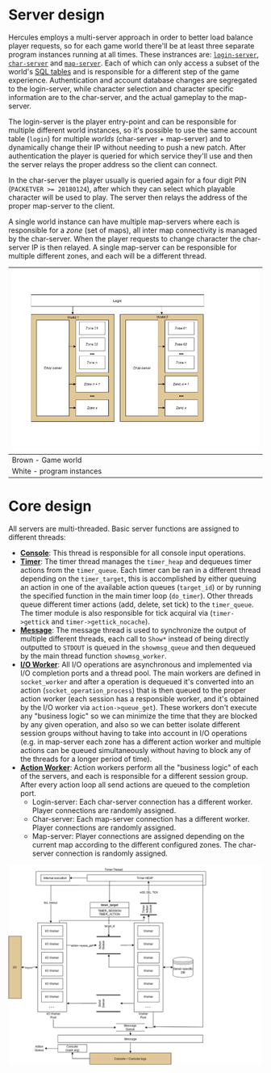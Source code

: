 # Server design

Hercules employs a multi-server approach in order to better load balance player requests, so for each game world there'll be at least three separate program instances running at all times. These instrances are: [`login-server`](.src/login), [`char-server`](.src/char) and [`map-server`](.src/map). Each of which can only access a subset of the world's [SQL tables](./sql-files) and is responsible for a different step of the game experience.
Authentication and account database changes are segregated to the login-server, while character selection and character specific information are to the char-server, and the actual gameplay to the map-server.

The login-server is the player entry-point and can be responsible for multiple different world instances, so it's possible to use the same account table (`login`) for multiple *worlds* (char-server + map-server) and to dynamically change their IP without needing to push a new patch. After authentication the player is queried for which service they'll use and then the server relays the proper address so the client can connect.

In the char-server the player usually is queried again for a four digit PIN (`PACKETVER >= 20180124`), after which they can select which playable character will be used to play. The server then relays the address of the proper map-server to the client.

A single world instance can have multiple map-servers where each is responsible for a *zone* (set of maps), all inter map connectivity is managed by the char-server. When the player requests to change character the char-server IP is then relayed.
A single map-server can be responsible for multiple different zones, and each will be a different thread.

|![Relationship of each of the possible server instances](img/server_design.png "Instances diagram")
| - |
| Brown - Game world
| White - program instances

# Core design

All servers are multi-threaded. Basic server functions are assigned to different threads:
- [**Console**](../src/common/console.c):
This thread is responsible for all console input operations.
- [**Timer**](../src/common/timer.c):
The timer thread manages the `timer_heap` and dequeues timer actions from the `timer_queue`. Each timer can be ran in a different thread depending on the `timer_target`, this is accomplished by either queuing an action in one of the available action queues (`target_id`) or by running the specified function in the main timer loop (`do_timer`).
Other threads queue different timer actions (add, delete, set tick) to the `timer_queue`.
The timer module is also responsible for tick acquiral via (`timer->gettick` and `timer->gettick_nocache`).
- [**Message**](../src/common/showmsg.c):
The message thread is used to synchronize the output of multiple different threads, each call to `Show*` instead of being directly outputted to `STDOUT` is queued in the `showmsg_queue` and then dequeued by the main thread function `showmsg_worker`.
- [**I/O Worker**](../src/common/socket.c):
All I/O operations are asynchronous and implemented via I/O completion ports and a thread pool. The main workers are defined in `socket_worker` and after a operation is dequeued it's converted into an action (`socket_operation_process`) that is then queued to the proper action worker (each session has a responsible worker, and it's obtained by the I/O worker via `action->queue_get`).
These workers don't execute any "business logic" so we can minimize the time that they are blocked by any given operation, and also so we can better isolate different session groups without having to take into account in I/O operations (e.g. in map-server each zone has a different action worker and multiple actions can be queued simultaneously without having to block any of the threads for a longer period of time).
- [**Action Worker**](../src/common/action.c):
Action workers perform all the "business logic" of each of the servers, and each is responsible for a different session group. After every action loop all send actions are queued to the completion port.
  - Login-server:
Each char-server connection has a different worker. Player connections are randomly assigned.
  - Char-server:
Each map-server connection has a different worker. Player connections are randomly assigned.
  - Map-server:
Player connections are assigned depending on the current map according to the different configured zones. The char-server connection is randomly assigned.

![Thread relationships](img/core_design.png "Core diagram")

